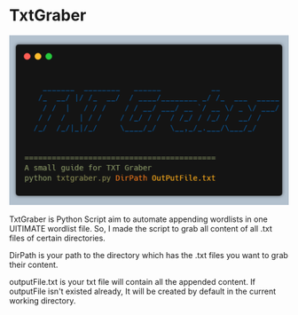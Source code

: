 # TxtGraber
![TXT Graber image](/TxtGraber1.png)

TxtGraber is Python Script aim to automate appending wordlists in one UlTIMATE wordlist file.
So, I made the script to grab all content of all .txt files of certain directories.

DirPath is your path to the directory which has the .txt files you want to grab their content.

outputFile.txt is your txt file will contain all the appended content.
If outputFile isn't existed already, It will be created by default in the current working directory.

